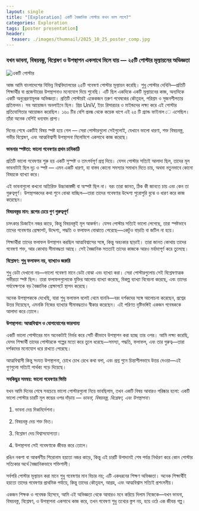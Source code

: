```yaml
---
layout: single
title: "[Exploration] একটি বৈজ্ঞানিক পোস্টার কখন ভাল লাগে?"
categories: Exploration
tags: [poster presentation]
header:
  teaser: ./images/thumnail/2025_10_25_poster_comp.jpg
---
```


### যখন ভাবনা, বিষয়বস্তু, বিশ্লেষণ ও উপস্থাপন একসাথে মিলে যায় — ২৫টি পোস্টার মূল্যায়নের অভিজ্ঞতা

![একটি পোস্টার](।/images/thumnail/2025_10_25_poster_comp.jpg)

আজ আমি বাংলাদেশের বিভিন্ন বিশ্ববিদ্যালয়ের ২৫টি গবেষণা পোস্টার মূল্যায়ন করেছি। শুধু পোস্টার দেখিনি—প্রতিটি শিক্ষার্থীর বা প্রজেন্টারের উপস্থাপনাও মনোযোগ দিয়ে শুনেছি। এটি ছিল একদিকে একটি মূল্যায়নের কাজ, অন্যদিকে একটি অনুপ্রেরণামূলক অভিজ্ঞতা। প্রতিটি পোস্টারই একেকজন তরুণ গবেষকের কৌতূহল, পরিশ্রম ও সৃজনশীলতার প্রতিফলন। সব আয়োজন অনলাইনে ছিল। প্রিয় UniV, ইয়ং রিসারচার ও মাইন্ডদের লক্ষ্য করে এই পোস্টার প্রতিযোগিতার আয়োজন করেছিল। ১৬০ টির বেশি প্রবন্ধ থেকে কয়েক ধাপে এই ২৫ টি গ্র্যান্ড ফাইনাল ে এসেছিল। তাঁরা অনেক বেশিই ধন্যবাদ প্রাপ্য।    

দিনের শেষে একটিই বিষয় স্পষ্ট হয়ে গেল — সেরা পোস্টারগুলো সেইগুলোই, যেখানে ভালো ধারণা, শক্ত বিষয়বস্তু, গভীর বিশ্লেষণ, এবং আত্মবিশ্বাসী উপস্থাপনা মিলেমিশে একসাথে কাজ করেছে।

**ভাবনার স্পষ্টতা: ভালো গবেষণার প্রথম চাবিকাঠি**

প্রতিটি ভালো গবেষণার শুরু হয় একটি সুস্পষ্ট ও তাৎপর্যপূর্ণ প্রশ্ন দিয়ে। যেসব পোস্টার সত্যিই আলাদা ছিল, তাদের মূল ভাবনাটাই ছিল দৃঢ় ও স্পষ্ট — এমন একটি ধারণা, যা বাস্তব কোনো সমস্যার সমাধান দিতে চায়, অথবা নতুনভাবে কোনো বিষয়কে ব্যাখ্যা করে।

এই ভাবনাগুলো কখনো অতিরিক্ত উচ্চাকাঙ্ক্ষী বা অস্পষ্ট ছিল না। বরং তারা জানত, ঠিক কী জানতে চায় এবং কেন তা গুরুত্বপূর্ণ। উপস্থাপকদের কথা শুনে বোঝা যাচ্ছিল—তারা তাদের গবেষণার উদ্দেশ্য পুরোপুরি বুঝে ও ধারণ করে কাজ করেছেন।

**বিষয়বস্তুর মান: রূপের চেয়ে গুণ গুরুত্বপূর্ণ**

চমৎকার ডিজাইন নজর কাড়ে, কিন্তু বিষয়বস্তুই মূল আকর্ষণ। যেসব পোস্টার সত্যিই ভালো লেগেছে, তারা স্পষ্টভাবে তাদের গবেষণার প্রেক্ষাপট, উদ্দেশ্য, পদ্ধতি ও ফলাফল বোঝাতে পেরেছে—একটুও বাড়তি বা জটিল না হয়ে।

শিক্ষার্থীরা তাদের ফলাফল উপস্থাপন করছিল আত্মবিশ্বাসের সঙ্গে, কিন্তু অহংকার ছাড়াই। তারা জানত কোথায় তাদের গবেষণা শক্ত, আর কোথায় সীমাবদ্ধতা আছে। সেই বৈজ্ঞানিক সততাই তাদের কাজকে আরও মর্যাদাপূর্ণ করে তুলেছে।

**বিশ্লেষণ: শুধু ফলাফল নয়, ব্যাখ্যাও জরুরি**

শুধু ডেটা দেখানো নয়—ভালো গবেষণা মানে ডেটা বোঝা এবং ব্যাখ্যা করা। সেরা পোস্টারগুলোয় সেই বিশ্লেষণাত্মক গভীরতা স্পষ্ট ছিল। তারা ফলাফলগুলোকে যুক্তির আলোয় ব্যাখ্যা করেছে, বিকল্প ব্যাখ্যা বিবেচনা করেছে, এবং তাদের পর্যবেক্ষণকে বড় বৈজ্ঞানিক প্রেক্ষাপটে স্থাপন করেছে।

অনেক উপস্থাপককে দেখেছি, যারা শুধু ফলাফল বলেই থেমে যাননি—বরং দর্শকদের সঙ্গে আলোচনা করেছেন, প্রশ্নের উত্তর দিয়েছেন, এমনকি নিজের ব্যাখ্যার সীমাবদ্ধতাও স্বীকার করেছেন। এই পরিণত দৃষ্টিভঙ্গিই একজন গবেষককে আলাদা করে তোলে।

**উপস্থাপনা: আত্মবিশ্বাস ও যোগাযোগের ভারসাম্য**

একটি ভালো পোস্টারের মান অনেকটাই নির্ভর করে সেটি কীভাবে উপস্থাপন করা হচ্ছে তার ওপর। আমি লক্ষ্য করেছি, যেসব শিক্ষার্থী তাদের পোস্টারকে গল্পের মতো করে তুলে ধরেছে—সমস্যা, পদ্ধতি, ফলাফল, এবং তার গুরুত্ব—তারা দর্শকদের মনোযোগ ধরে রাখতে পেরেছে।

আত্মবিশ্বাসী কিন্তু সংযত উপস্থাপনা, চোখে চোখ রেখে কথা বলা, এবং প্রশ্ন শুনে চিন্তাশীলভাবে উত্তর দেওয়া—এই গুণগুলো সত্যিই পার্থক্য গড়ে দিয়েছে।

**সবকিছুর সমন্বয়: ভালো গবেষণার ভিত্তি**

যখন আমি দিনের শেষে সবচেয়ে ভালো পোস্টারগুলো নিয়ে ভাবছিলাম, তখন একটি বিষয় আবারও পরিষ্কার হলো: একটি ভালো পোস্টার চারটি মূল স্তম্ভের ওপর দাঁড়ায় — *ভাবনা, বিষয়বস্তু, বিশ্লেষণ, এবং উপস্থাপনা*।

1. ভাবনা দেয় দিকনির্দেশনা।

2. বিষয়বস্তু দেয় শক্ত ভিত।

3. বিশ্লেষণ দেয় বিশ্বাসযোগ্যতা।

4. উপস্থাপনা সেই গবেষণাকে জীবন্ত করে তোলে।

রঙিন নকশা বা আকর্ষণীয় শিরোনাম হয়তো নজর কাড়ে, কিন্তু এই চারটি উপাদানই শেষ পর্যন্ত নির্ধারণ করে কোন পোস্টার সত্যিকার অর্থে বৈজ্ঞানিকভাবে শক্তিশালী।

সর্বপরি পোস্টার মূল্যায়ন করা মানে শুধু গবেষণার মান বিচার নয়; এটি একধরনের শিক্ষণ অভিজ্ঞতা। অনেক শিক্ষার্থীই হয়তো তাদের গবেষণার প্রাথমিক পর্যায়ে, কিন্তু তাদের কৌতূহল, আগ্রহ, এবং আত্মবিশ্বাস সত্যিই প্রশংসনীয়।

একজন শিক্ষক ও গবেষক হিসেবে, আমি এই অভিজ্ঞতা থেকে আবারও মনে করিয়ে দিলাম নিজেকে—যখন ভাবনা, বিষয়বস্তু, বিশ্লেষণ, ও উপস্থাপনা একসাথে কাজ করে, তখন গবেষণা শুধু তথ্যের স্তুপ নয়, হয়ে ওঠে এক জীবন্ত গল্প।

